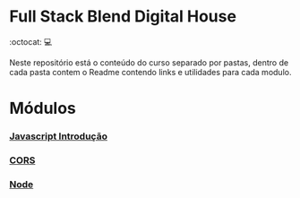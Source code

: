 # Full Stack Blend Digital House

:octocat: :computer:

Neste repositório está o conteúdo do curso separado por pastas, dentro de cada pasta contem o Readme contendo links e utilidades para cada modulo.

# Módulos

### [Javascript Introdução](https://github.com/Luuck4s/Full-Stack-DigitalHouse/Js-Introducao/blob/master/)

### [CORS](https://github.com/Luuck4s/Full-Stack-DigitalHouse/CORS/blob/master/)

### [Node](https://github.com/Luuck4s/Full-Stack-DigitalHouse/Node/blob/master/)
